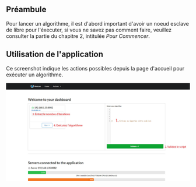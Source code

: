 ## Préambule

Pour lancer un algorithme, il est d'abord important d'avoir un noeud esclave de libre pour l'éxecuter, si vous ne savez pas comment faire,
veuillez consulter la partie du chapitre 2, intitulée *Pour Commencer*.

## Utilisation de l'application

Ce screenshot indique les actions possibles depuis la page d'accueil pour exécuter un algorithme.

![](tuto.jpg)
